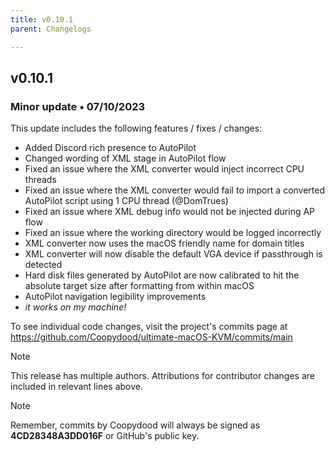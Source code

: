```yaml
---
title: v0.10.1
parent: Changelogs

---
```


## v0.10.1

### Minor update • 07/10/2023

This update includes the following features / fixes / changes:

- Added Discord rich presence to AutoPilot
- Changed wording of XML stage in AutoPilot flow
- Fixed an issue where the XML converter would inject incorrect CPU threads
- Fixed an issue where the XML converter would fail to import a converted AutoPilot script using 1 CPU thread (@DomTrues)
- Fixed an issue where XML debug info would not be injected during AP flow
- Fixed an issue where the working directory would be logged incorrectly
- XML converter now uses the macOS friendly name for domain titles
- XML converter will now disable the default VGA device if passthrough is detected
- Hard disk files generated by AutoPilot are now calibrated to hit the absolute target size after formatting from within macOS
- AutoPilot navigation legibility improvements
- *it works on my machine!*

To see individual code changes, visit the project's commits page at <https://github.com/Coopydood/ultimate-macOS-KVM/commits/main>

> [!NOTE]
> This release has multiple authors. Attributions for contributor changes are included in relevant lines above.

> [!NOTE]
> Remember, commits by Coopydood will always be signed as **4CD28348A3DD016F** or GitHub's public key.